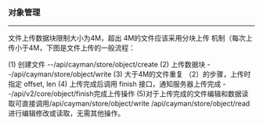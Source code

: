 ### 对象管理
---------

文件上传数据块限制大小为4M，超出 4M的文件应该采用分块上传	机制（每次上传小于4M，下图是文件上传的一般流程：




(1) 创建文件 --/api/cayman/store/object/create
(2) 上传数据块 --/api/cayman/store/object/write
(3) 大于4M的文件重复 （2）的步骤，上传时指定 offset, len
(4) 上传完成后调用 finish 接口，通知服务器上传完成 --/api/v2/core/object/finish完成上传操作
(5)对于上传完成的文件编辑和数据读取可直接调用/api/cayman/store/object/write /api/cayman/store/object/read 进行编辑修改或读取，无需其他操作。 

